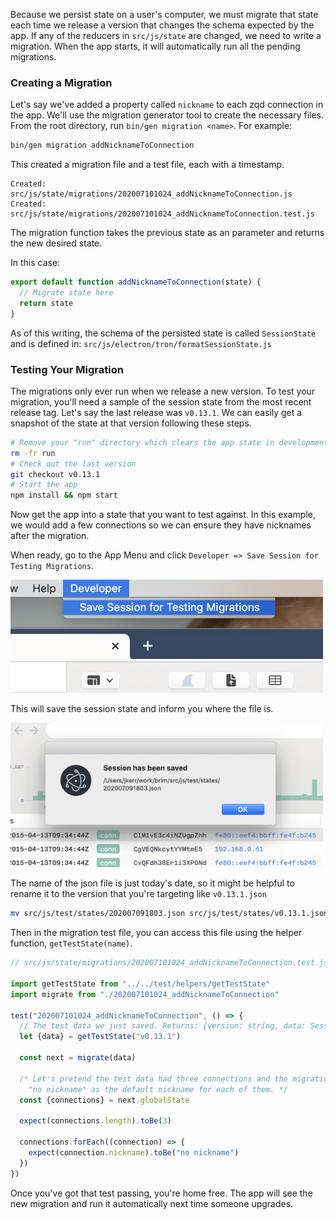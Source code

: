 Because we persist state on a user's computer, we must migrate that state each time we release a version that changes the schema expected by the app. If any of the reducers in `src/js/state` are changed, we need to write a migration. When the app starts, it will automatically run all the pending migrations.

### Creating a Migration

Let's say we've added a property called `nickname` to each zqd connection in the app. We'll use the migration generator tool to create the necessary files. From the root directory, run `bin/gen migration <name>`. For example:

```bash
bin/gen migration addNicknameToConnection
```

This created a migration file and a test file, each with a timestamp.

```
Created: src/js/state/migrations/202007101024_addNicknameToConnection.js
Created: src/js/state/migrations/202007101024_addNicknameToConnection.test.js
```

The migration function takes the previous state as an parameter and returns the new desired state.

In this case:

```js
export default function addNicknameToConnection(state) {
  // Migrate state here
  return state
}
```

As of this writing, the schema of the persisted state is called `SessionState` and is defined in: `src/js/electron/tron/formatSessionState.js`

### Testing Your Migration

The migrations only ever run when we release a new version. To test your migration, you'll need a sample of the session state from the most recent release tag. Let's say the last release was `v0.13.1`. We can easily get a snapshot of the state at that version following these steps.

```bash
# Remove your "run" directory which clears the app state in development
rm -fr run
# Check out the last version
git checkout v0.13.1
# Start the app
npm install && npm start
```

Now get the app into a state that you want to test against. In this example, we would add a few connections so we can ensure they have nicknames after the migration.

When ready, go to the App Menu and click `Developer => Save Session for Testing Migrations`.

<img src="media/save-session-menu-item.png" alt="Save Session Menu Item" width="500" />

This will save the session state and inform you where the file is.

<img src="media/session-saved-popup.png" alt="Session Saved Popup" width="500" />

The name of the json file is just today's date, so it might be helpful to rename it to the version that you're targeting like `v0.13.1.json`

```bash
mv src/js/test/states/202007091803.json src/js/test/states/v0.13.1.json
```

Then in the migration test file, you can access this file using the helper function, `getTestState(name)`.

```js
// src/js/state/migrations/202007101024_addNicknameToConnection.test.js

import getTestState from "../../test/helpers/getTestState"
import migrate from "./202007101024_addNicknameToConnection"

test("202007101024_addNicknameToConnection", () => {
  // The test data we just saved. Returns: {version: string, data: SessionState}
  let {data} = getTestState("v0.13.1")

  const next = migrate(data)

  /* Let's pretend the test data had three connections and the migration added
    "no nickname" as the default nickname for each of them. */
  const {connections} = next.globalState

  expect(connections.length).toBe(3)

  connections.forEach((connection) => {
    expect(connection.nickname).toBe("no nickname")
  })
})
```

Once you've got that test passing, you're home free. The app will see the new migration and run it automatically next time someone upgrades.
